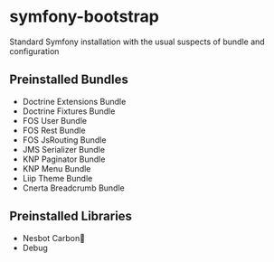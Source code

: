 # symfony-bootstrap
Standard Symfony installation with the usual suspects of bundle and configuration

## Preinstalled Bundles

- Doctrine Extensions Bundle
- Doctrine Fixtures Bundle
- FOS User Bundle
- FOS Rest Bundle
- FOS JsRouting Bundle
- JMS Serializer Bundle
- KNP Paginator Bundle
- KNP Menu Bundle
- Liip Theme Bundle
- Cnerta Breadcrumb Bundle

## Preinstalled Libraries

- Nesbot Carbon
- Debug